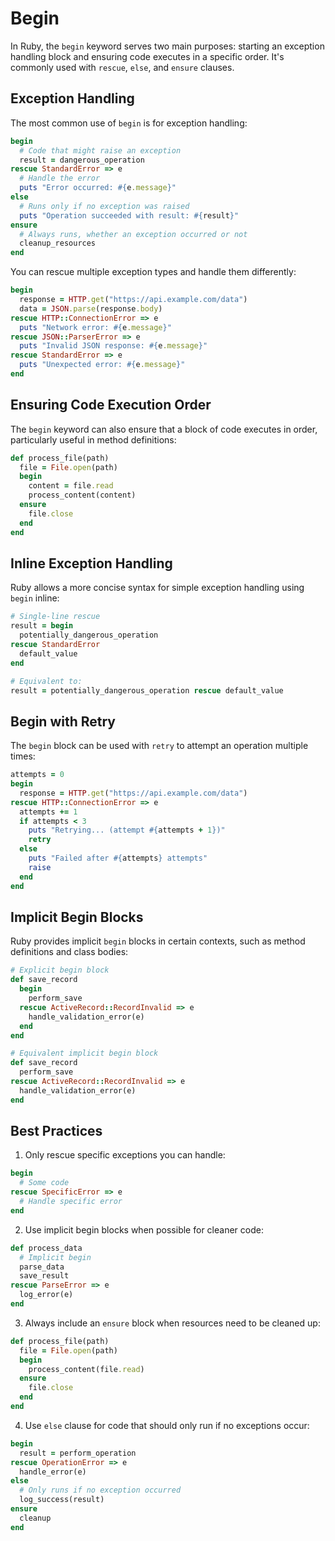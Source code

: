 # Begin

In Ruby, the `begin` keyword serves two main purposes: starting an exception handling block and ensuring code executes in a specific order. It's commonly used with `rescue`, `else`, and `ensure` clauses.

## Exception Handling

The most common use of `begin` is for exception handling:

```ruby
begin
  # Code that might raise an exception
  result = dangerous_operation
rescue StandardError => e
  # Handle the error
  puts "Error occurred: #{e.message}"
else
  # Runs only if no exception was raised
  puts "Operation succeeded with result: #{result}"
ensure
  # Always runs, whether an exception occurred or not
  cleanup_resources
end
```

You can rescue multiple exception types and handle them differently:

```ruby
begin
  response = HTTP.get("https://api.example.com/data")
  data = JSON.parse(response.body)
rescue HTTP::ConnectionError => e
  puts "Network error: #{e.message}"
rescue JSON::ParserError => e
  puts "Invalid JSON response: #{e.message}"
rescue StandardError => e
  puts "Unexpected error: #{e.message}"
end
```

## Ensuring Code Execution Order

The `begin` keyword can also ensure that a block of code executes in order, particularly useful in method definitions:

```ruby
def process_file(path)
  file = File.open(path)
  begin
    content = file.read
    process_content(content)
  ensure
    file.close
  end
end
```

## Inline Exception Handling

Ruby allows a more concise syntax for simple exception handling using `begin` inline:

```ruby
# Single-line rescue
result = begin
  potentially_dangerous_operation
rescue StandardError
  default_value
end

# Equivalent to:
result = potentially_dangerous_operation rescue default_value
```

## Begin with Retry

The `begin` block can be used with `retry` to attempt an operation multiple times:

```ruby
attempts = 0
begin
  response = HTTP.get("https://api.example.com/data")
rescue HTTP::ConnectionError => e
  attempts += 1
  if attempts < 3
    puts "Retrying... (attempt #{attempts + 1})"
    retry
  else
    puts "Failed after #{attempts} attempts"
    raise
  end
end
```

## Implicit Begin Blocks

Ruby provides implicit `begin` blocks in certain contexts, such as method definitions and class bodies:

```ruby
# Explicit begin block
def save_record
  begin
    perform_save
  rescue ActiveRecord::RecordInvalid => e
    handle_validation_error(e)
  end
end

# Equivalent implicit begin block
def save_record
  perform_save
rescue ActiveRecord::RecordInvalid => e
  handle_validation_error(e)
end
```

## Best Practices

1. Only rescue specific exceptions you can handle:
```ruby
begin
  # Some code
rescue SpecificError => e
  # Handle specific error
end
```

2. Use implicit begin blocks when possible for cleaner code:
```ruby
def process_data
  # Implicit begin
  parse_data
  save_result
rescue ParseError => e
  log_error(e)
end
```

3. Always include an `ensure` block when resources need to be cleaned up:
```ruby
def process_file(path)
  file = File.open(path)
  begin
    process_content(file.read)
  ensure
    file.close
  end
end
```

4. Use `else` clause for code that should only run if no exceptions occur:
```ruby
begin
  result = perform_operation
rescue OperationError => e
  handle_error(e)
else
  # Only runs if no exception occurred
  log_success(result)
ensure
  cleanup
end
``` 